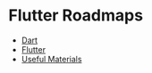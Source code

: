 # Flutter Roadmaps

- [Dart](flutter/dart.md ':include')
- [Flutter](flutter/flutter.md ':include')
- [Useful Materials](flutter/useful.md ':include')
